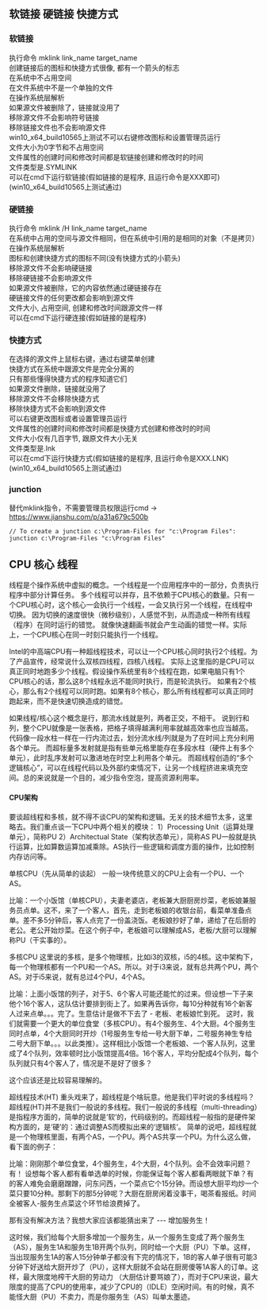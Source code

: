 ## 软链接 硬链接 快捷方式

### 软链接
执行命令 mklink link_name target_name  
创建链接后的图标和快捷方式很像, 都有一个箭头的标志  
在系统中不占用空间  
在文件系统中不是一个单独的文件  
在操作系统层解析  
如果源文件被删除了，链接就没用了  
移除源文件不会影响符号链接  
移除链接文件也不会影响源文件  
win10_x64_build10565上测试不可以右键修改图标和设置管理员运行  
文件大小为0字节和不占用空间  
文件属性的创建时间和修改时间都是软链接创建和修改时的时间  
文件类型是.SYMLINK  
可以在cmd下运行软链接(假如链接的是程序, 且运行命令是XXX即可)(win10_x64_build10565上测试通过)  

### 硬链接
执行命令 mklink /H link_name target_name  
在系统中占用的空间与源文件相同，但在系统中引用的是相同的对象（不是拷贝）  
在操作系统层解析  
图标和创建快捷方式的图标不同(没有快捷方式的小箭头)  
移除源文件不会影响硬链接  
移除硬链接不会影响源文件  
如果源文件被删除，它的内容依然通过硬链接存在  
硬链接文件的任何更改都会影响到源文件  
文件大小, 占用空间, 创建和修改时间跟源文件一样  
可以在cmd下运行硬连接(假如链接的是程序)  

### 快捷方式
在选择的源文件上鼠标右键，通过右键菜单创建  
快捷方式在系统中跟源文件是完全分离的  
只有那些懂得快捷方式的程序知道它们  
如果源文件删除，链接就没用了  
移除源文件不会移除快捷方式  
移除快捷方式不会影响到源文件  
可以右键更改图标或者设置管理员运行  
文件属性的创建时间和修改时间都是快捷方式创建和修改时的时间  
文件大小仅有几百字节, 跟原文件大小无关  
文件类型是.lnk  
可以在cmd下运行快捷方式(假如链接的是程序, 且运行命令是XXX.LNK)(win10_x64_build10565上测试通过)  

### junction
替代mklink指令，不需要管理员权限运行cmd -> <https://www.jianshu.com/p/a31a679c500b>  
```
// To create a junction c:\Program-Files for "c:\Program Files":
junction c:\Program-Files "c:\Program Files"
```

## CPU 核心 线程
线程是个操作系统中虚拟的概念。一个线程是一个应用程序中的一部分，负责执行程序中部分计算任务。
多个线程可以并存，且不依赖于CPU核心的数量。只有一个CPU核心时，这个核心一会执行一个线程，一会又执行另一个线程，在线程中切换。
因为切换的速度很快（微秒级别），人感觉不到，从而造成一种所有线程（程序）在同时运行的错觉。
就像快速翻画书就会产生动画的错觉一样。实际上，一个CPU核心在同一时刻只能执行一个线程。

Intel的中高端CPU有一种超线程技术，可以让一个CPU核心同时执行2个线程。为了产品宣传，经常说什么双核四线程，四核八线程。
实际上这里指的是CPU可以真正同时地跑多少个线程。假设操作系统里有8个线程在跑，如果电脑只有1个CPU核心的话，那么这8个线程永远不能同时执行，而是轮流执行。
如果有2个核心，那么有2个线程可以同时跑。如果有8个核心，那么所有线程都可以真正同时跑起来，而不是快速切换造成的错觉。

如果线程/核心这个概念是行，那流水线就是列，两者正交，不相干。
说到行和列，整个CPU就像是一张表格，把格子填得越满利用率就越高效率也应当越高。
代码像一段水柱一样在一行内流过去，划分流水线/列就是为了在时间上充分利用各个单元。
而超标量多发射就是指有些单元格里能存在多段水柱（硬件上有多个单元），此时乱序发射可以激进地在时空上利用各个单元。
而超线程创造的“多个逻辑核心”，可以在线程代码以及外部约束情况下，让另一个线程挤进来填充空间。总的来说就是一个目的，减少指令空泡，提高资源利用率。

#### CPU架构

要谈超线程和多核，就不得不谈CPU的架构和逻辑。无关的技术细节太多，这里略去。我们重点谈一下CPU中两个相关的模块：
1）Processing Unit（运算处理单元），简称PU
2）Architectual State（架构状态单元），简称AS
PU一般就是执行运算，比如算数运算加减乘除。AS执行一些逻辑和调度方面的操作，比如控制内存访问等。

单核CPU（先从简单的谈起）
一般一块传统意义的CPU上会有一个PU、一个AS。

比喻：一个小饭馆（单核CPU），夫妻老婆店，老板兼大厨厨房炒菜，老板娘兼服务员点单。这不，来了一个客人，首先，走到老板娘的收银台前，看菜单准备点单。差不多5分钟后，客人点完了一份盖浇饭。老板娘抄好了单，递给了在后厨的老公。老公开始炒菜。在这个例子中，老板娘可以理解成AS，老板/大厨可以理解称PU（干实事的）。

多核CPU
这里说的多核，是多个物理核，比如i3的双核，i5的4核。这中架构下，每一个物理核都有一个PU和一个AS。所以。对于i3来说，就有总共两个PU，两个AS。对于i5来说，就有总过4个PU，4个AS。

比喻：上面小饭馆的列子，对于5、6个客人可能还能忙的过来。但设想一下子来他个16个客人，这队估计要排到街上了。如果再告诉你，每10分种就有16个新客人过来点单。。。完了。生意估计是做不下去了 - 老板、老板娘忙到死。
这时，我们就需要一个更大的单位食堂（多核CPU）。有4个服务生、4个大厨。4个服务生同时点单，4个大厨同时开炒（1号服务生专给一号大厨下单，二号服务神生专给二号大厨下单。。。以此类推）。这样相比小饭馆一个老板娘、一个客人队列，这里成了4个队列，效率顿时比小饭馆提高4倍。16个客人，平均分配成4个队列，每个队列就只有4个客人了，情况是不是好了很多？

这个应该还是比较容易理解的。

超线程技术(HT)
重头戏来了，超线程是个啥玩意。他是我们平时说的多线程吗？
超线程(HT)并不是我们一般说的多线程。我们一般说的多线程（multi-threading）是指程序方面的，简单的说就是‘软’的，代码级别的。而超线程一般指的是硬件架构方面的，是‘硬’的：通过调整AS而模拟出来的‘逻辑核’。
简单的说吧，超线程就是一个物理核里面，有两个AS，一个PU。两个AS共享一个PU。为什么这么做，看下面的例子：

比喻：刚刚那个单位食堂，4个服务生，4个大厨，4个队列。会不会效率问题？
有！
设想每个客人都有看单选单的时候，你能保证每个客人都看两眼就下单？有的客人难免会磨磨蹭蹭，问东问西，一个菜点它个15分钟。而设想大厨平均炒一个菜只要10分种。那剩下的那5分钟呢？大厨在厨房闲着没事干，喝茶看报纸。时间全被客人-服务生点菜这个环节给浪费掉了。

那有没有解决方法？我想大家应该都能猜出来了
--- 增加服务生！

这时候，我们给每个大厨多增加一个服务生，从一个服务生变成了两个服务生（AS），服务生1A和服务生1B开两个队列，同时给一个大厨（PU）下单。这样，当出现服务生1A的客人15分钟单子都没有下完的情况下，1B的客人单子很有可能3分钟下好送给大厨开炒了（PU），这样大厨就不会站在厨房傻等1A客人的订单。这样，最大限度地榨干大厨的劳动力 （大厨估计要骂娘了），而对于CPU来说，最大限度的提高了CPU的使用率，减少了CPU的（IDLE）空闲时间。有的时候，真不能怪大厨（PU）不卖力，而是你服务生（AS）叫单太墨迹。


